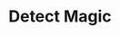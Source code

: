 ---
title: "Detect Magic"
index: "detect-magic"
permalink: /spells/detect-magic/
tags:
  - Spell
  - 1st Level
  - Divination
available_for:
  - Bard
  - Cleric
  - Druid
  - Paladin
  - Ranger
  - Sorcerer
  - Wizard
level: "1st Level"
school: "Divination"
area: "30 ft"
shape: "Sphere"
comp:
  - V
  - S
duration: "10 Minutes"
concentration: true
ritual: true
description: |
  For the duration, you sense the presence of magic within 30 feet of you. If you sense magic in this way, you can use your action to see a faint aura around any visible creature or object in the area that bears magic, and you learn its school of magic, if any.

  The spell can penetrate most barriers, but it is blocked by 1 foot of stone, 1 inch of common metal, a thin sheet of lead, or 3 feet of wood or dirt.
excerpt: "For the duration, you sense the presence of magic within 30 feet of you."
source: "Basic Rules"
---